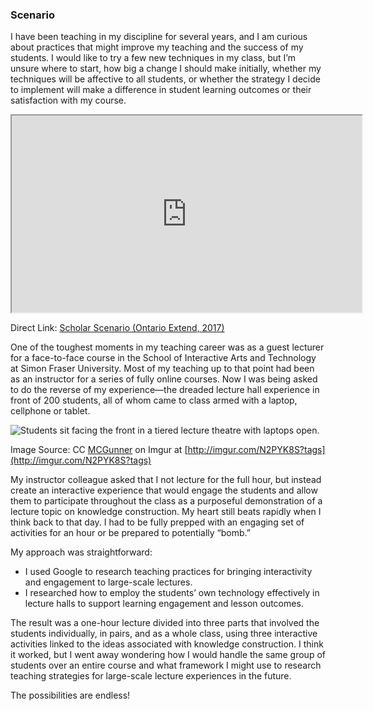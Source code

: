 ### Scenario

I have been teaching in my discipline for several years, and I am curious about practices that might improve my teaching and the success of my students. I would like to try a few new techniques in my class, but I’m unsure where to start, how big a change I should make initially, whether my techniques will be affective to all students, or whether the strategy I decide to implement will make a difference in student learning outcomes or their satisfaction with my course.

<div class="video-container-4by3"><iframe width="560" height="315" src="https://www.youtube.com/embed/CoMWfeSKnRw"></iframe></div>

Direct Link: [Scholar Scenario (Ontario Extend, 2017)](https://youtu.be/CoMWfeSKnRw)

One of the toughest moments in my teaching career was as a guest lecturer for a face-to-face course in the School of Interactive Arts and Technology at Simon Fraser University. Most of my teaching up to that point had been as an instructor for a series of fully online courses. Now I was being asked to do the reverse of my experience—the dreaded lecture hall experience in front of 200 students, all of whom came to class armed with a laptop, cellphone or tablet.

![Students sit facing the front in a tiered lecture theatre with laptops open.](images/N2PYK8S%20%281%29.jpeg)

Image Source: CC [MCGunner](http://imgur.com/user/MCGunner) on Imgur at [http://imgur.com/N2PYK8S?tags](http://imgur.com/N2PYK8S?tags)

My instructor colleague asked that I not lecture for the full hour, but instead create an interactive experience that would engage the students and allow them to participate throughout the class as a purposeful demonstration of a lecture topic on knowledge construction. My heart still beats rapidly when I think back to that day. I had to be fully prepped with an engaging set of activities for an hour or be prepared to potentially “bomb.”

My approach was straightforward:

*   I used Google to research teaching practices for bringing interactivity and engagement to large-scale lectures.
*   I researched how to employ the students’ own technology effectively in lecture halls to support learning engagement and lesson outcomes.

The result was a one-hour lecture divided into three parts that involved the students individually, in pairs, and as a whole class, using three interactive activities linked to the ideas associated with knowledge construction. I think it worked, but I went away wondering how I would handle the same group of students over an entire course and what framework I might use to research teaching strategies for large-scale lecture experiences in the future.

The possibilities are endless!
